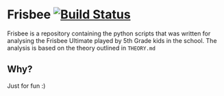 # Frisbee [![Build Status](https://travis-ci.org/tecoholic/frisbee.svg?branch=master)](https://travis-ci.org/tecoholic/frisbee)

Frisbee is a repository containing the python scripts that was written for analysing the Frisbee Ultimate played by 5th Grade kids in the school.
The analysis is based on the theory outlined in `THEORY.md`

## Why?
Just for fun :)
